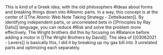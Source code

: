 This is kind of a Greek idea, with the old philosophers #Ideas about forms and breaking things down into #Atomic parts. In a way, this concept is at the center of [[The Atomic Web Note Taking Strategy - Zettelkasten]]. By identifying independent parts, or uncorrelated bets in [[Principles by Ray Dalio]] language, you can reduce #Risk and solve the problem more effectively. The Wright brothers did this by focusing on #Balance before adding a motor in [[The Wright Brothers by David]]. The idea of [[03062021 - Levers]] is basically this, I did it by breaking up my gas bill into 3 unrelated parts and optimizing each separately. 